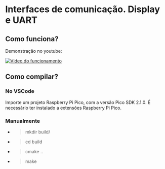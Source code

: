 # Interfaces de comunicação. Display e UART
## Como funciona?
Demonstração no youtube:

[![Video do funcionamento](https://img.youtube.com/vi/ljuhYQRBzM4/0.jpg)](https://www.youtube.com/watch?v=ljuhYQRBzM4)
## Como compilar?

### No VSCode

Importe um projeto Raspberry Pi Pico, com a versão Pico SDK 2.1.0. É necessário ter instalado a extensões Raspberry Pi Pico.

### Manualmente

- > mkdir build/

- > cd build

- > cmake ..

- > make
